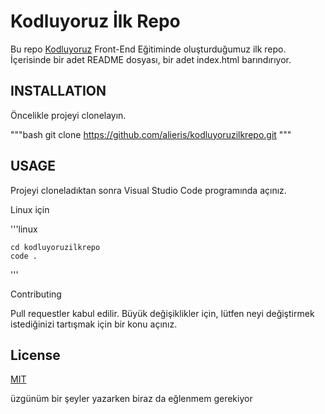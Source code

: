 # Kodluyoruz İlk Repo
Bu repo [Kodluyoruz](https://abilinkverdinizdebenmiyazmadim.com) Front-End Eğitiminde oluşturduğumuz ilk repo. İçerisinde bir adet README dosyası, bir adet index.html barındırıyor.


## INSTALLATION

Öncelikle projeyi clonelayın.

"""bash
    git clone https://github.com/alieris/kodluyoruzilkrepo.git 
 """ 


## USAGE

Projeyi cloneladıktan sonra Visual Studio Code programında açınız.

Linux için

'''linux

    cd kodluyoruzilkrepo
    code . 

'''

Contributing

Pull requestler kabul edilir. Büyük değişiklikler için, lütfen neyi değiştirmek istediğinizi tartışmak için bir konu açınız.

## License

[MIT](https://mit.gov.tr)

üzgünüm bir şeyler yazarken biraz da eğlenmem gerekiyor